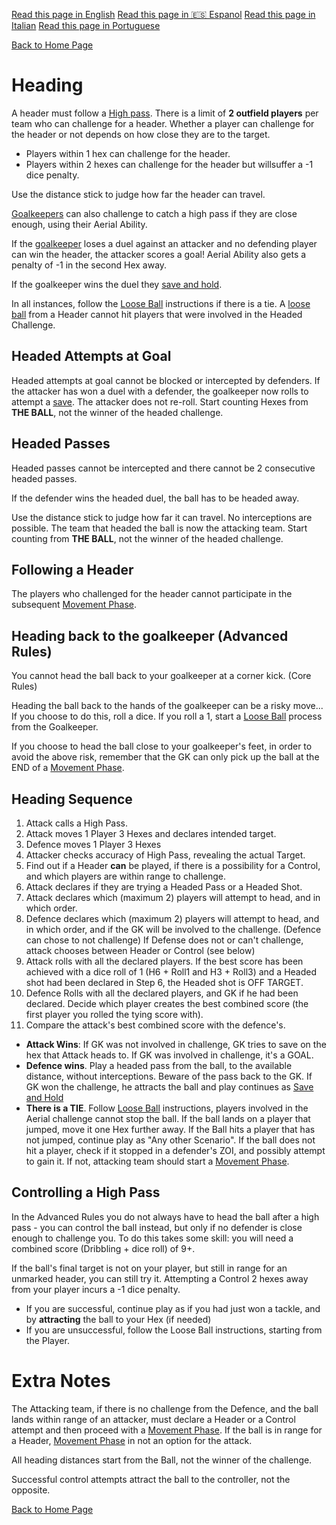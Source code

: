[Read this page in English](https://counterattackgame.github.io/wiki/heading)
[Read this page in 🇪🇸 Espanol](https://counterattackgame.github.io/wiki/es/heading)
[Read this page in Italian](https://counterattackgame.github.io/wiki/it/heading)
[Read this page in Portuguese](https://counterattackgame.github.io/wiki/pt/heading)

[Back to Home Page](https://counterattackgame.github.io/wiki/it/index)
# Heading

A header must follow a [High pass](https://counterattackgame.github.io/wiki/it/passing). There is a limit of **2 outfield players** per team who can challenge for a header. Whether a player can challenge for the header or not depends on how close they are to the target.

- Players within 1 hex can challenge for the header.
- Players within 2 hexes can challenge for the header but willsuffer a -1 dice penalty.

Use the distance stick to judge how far the header can travel.

[Goalkeepers](https://counterattackgame.github.io/wiki/it/goalkeeper) can also challenge to catch a high pass if they are close enough, using their Aerial Ability. 

If the [goalkeeper](https://counterattackgame.github.io/wiki/it/goalkeeper) loses a duel against an attacker and no defending player can win the header, the attacker scores a goal! Aerial Ability also gets a penalty of -1 in the second Hex away. 

If the goalkeeper wins the duel they [save and hold](https://counterattackgame.github.io/wiki/it/goalkeeper).


In all instances, follow the [Loose Ball](https://counterattackgame.github.io/wiki/it/loose_ball) instructions if there is a tie. A [loose ball](https://counterattackgame.github.io/wiki/it/loose_ball) from a Header cannot hit players that were involved in the Headed Challenge.

## Headed Attempts at Goal

Headed attempts at goal cannot be blocked or intercepted by defenders. If the attacker has won a duel with a defender, the goalkeeper now rolls to attempt a [save](https://counterattackgame.github.io/wiki/it/shooting). The attacker does not re-roll. Start counting Hexes from **THE BALL**, not the winner of the headed challenge.

## Headed Passes

Headed passes cannot be intercepted and there cannot be 2 consecutive headed passes.

If the defender wins the headed duel, the ball has to be headed away.

Use the distance stick to judge how far it can travel. No interceptions are possible. The team that headed the ball is now the attacking team. Start counting from **THE BALL**, not the winner of the headed challenge.

## Following a Header

The players who challenged for the header cannot participate in the subsequent [Movement Phase](https://counterattackgame.github.io/wiki/it/movement_phase).

## Heading back to the goalkeeper (Advanced Rules)

You cannot head the ball back to your goalkeeper at a corner kick. (Core Rules)

Heading the ball back to the hands of the goalkeeper can be a risky move... If you choose to do this, roll a dice. If you roll a 1, start a [Loose Ball](https://counterattackgame.github.io/wiki/it/loose_ball) process from the Goalkeeper.

If you choose to head the ball close to your goalkeeper's feet, in order to avoid the above risk, remember that the GK can only pick up the ball at the END of a [Movement Phase](https://counterattackgame.github.io/wiki/it/movement_phase).


## Heading Sequence
1. Attack calls a High Pass.
2. Attack moves 1 Player 3 Hexes and declares intended target.
3. Defence moves 1 Player 3 Hexes
4. Attacker checks accuracy of High Pass, revealing the actual Target.
5. Find out if a Header **can** be played, if there is a possibility for a Control, and which players are within range to challenge.
6. Attack declares if they are trying a Headed Pass or a Headed Shot.
7. Attack declares which (maximum 2) players will attempt to head, and in which order.
8. Defence declares which (maximum 2) players will attempt to head, and in which order, and if the GK will be involved to the challenge. (Defence can chose to not challenge) If Defense does not or can't challenge, attack chooses between Header or Control (see below)
9. Attack rolls with all the declared players. If the best score has been achieved with a dice roll of 1 (H6 + Roll1 and H3 + Roll3) and a Headed shot had been declared in Step 6, the Headed shot is OFF TARGET.
10. Defence Rolls with all the declared players, and GK if he had been declared. Decide which player creates the best combined score (the first player you rolled the tying score with).
11. Compare the attack's best combined score with the defence's.
- **Attack Wins**: If GK was not involved in challenge, GK tries to save on the hex that Attack heads to. If GK was involved in challenge, it's a GOAL.
- **Defence wins**. Play a headed pass from the ball, to the available distance, without interceptions. Beware of the pass back to the GK. If GK won the challenge, he attracts the ball and play continues as [Save and Hold](https://counterattackgame.github.io/wiki/it/goalkeeper)
- **There is a TIE**. Follow [Loose Ball](https://counterattackgame.github.io/wiki/it/loose_ball) instructions, players involved in the Aerial challenge cannot stop the ball. If the ball lands on a player that jumped, move it one Hex further away. If the Ball hits a player that has not jumped, continue play as "Any other Scenario". If the ball does not hit a player, check if it stopped in a defender's ZOI, and possibly attempt to gain it. If not, attacking team should start a [Movement Phase](https://counterattackgame.github.io/wiki/it/movement_phase).


## Controlling a High Pass

In the Advanced Rules you do not always have to head the ball after a high pass - you can control the ball instead, but only if no defender is close enough to challenge you. To do this takes some skill: you will need a combined score (Dribbling + dice roll) of 9+.

If the ball's final target is not on your player, but still in range for an unmarked header, you can still try it. Attempting a Control 2 hexes away from your player incurs a -1 dice penalty.

- If you are successful, continue play as if you had just won a tackle, and by **attracting** the ball to your Hex (if needed)
- If you are unsuccessful, follow the Loose Ball instructions, starting from the Player.


# Extra Notes

The Attacking team, if there is no challenge from the Defence, and the ball lands within range of an attacker, must declare a Header or a Control attempt and then proceed with a [Movement Phase](https://counterattackgame.github.io/wiki/it/movement_phase). If the ball is in range for a Header, [Movement Phase](https://counterattackgame.github.io/wiki/it/movement_phase) in not an option for the attack.

All heading distances start from the Ball, not the winner of the challenge.

Successful control attempts attract the ball to the controller, not the opposite.

[Back to Home Page](https://counterattackgame.github.io/wiki/it/index)
